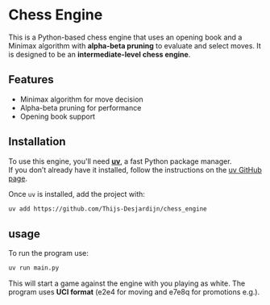 # Chess Engine

This is a Python-based chess engine that uses an opening book and a Minimax algorithm with **alpha-beta pruning** to evaluate and select moves. It is designed to be an **intermediate-level chess engine**.

## Features

- Minimax algorithm for move decision  
- Alpha-beta pruning for performance  
- Opening book support

## Installation

To use this engine, you'll need [**uv**](https://github.com/astral-sh/uv), a fast Python package manager.  
If you don’t already have it installed, follow the instructions on the [uv GitHub page](https://github.com/astral-sh/uv).

Once `uv` is installed, add the project with:

```bash
uv add https://github.com/Thijs-Desjardijn/chess_engine
```
## usage

To run the program use:

```bash
uv run main.py
```
This will start a game against the engine with you playing as white. The program uses **UCI format** (e2e4 for moving and e7e8q for promotions e.g.).

